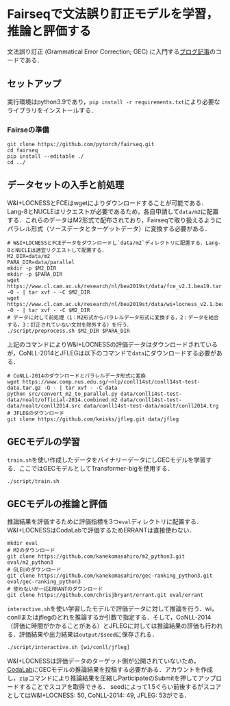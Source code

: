 # Fairseqで文法誤り訂正モデルを学習，推論と評価する

文法誤り訂正 (Grammatical Error Correction; GEC) に入門する[ブログ記事]()のコードである．

## セットアップ

実行環境はpython3.9であり，`pip install -r requirements.txt`により必要なライブラリをインストールする．

### Fairseの準備
```shell
git clone https://github.com/pytorch/fairseq.git
cd fairseq
pip install --editable ./
cd ../
```

## データセットの入手と前処理

W&I+LOCNESSとFCEはwgetによりダウンロードすることが可能である．Lang-8とNUCLEはリクエストが必要であるため，各自申請して`data/m2`に配置する．これらのデータはM2形式で配布されており，Fairseqで取り扱えるようにパラレル形式（ソースデータとターゲットデータ）に変換する必要がある．
```shell
# W&I+LOCNESSとFCEデータをダウンロードし`data/m2`ディレクトリに配置する．Lang-8とNUCLEは適宜リクエストして配置する．
M2_DIR=data/m2
PARA_DIR=data/parallel
mkdir -p $M2_DIR
mkdir -p $PARA_DIR
wget https://www.cl.cam.ac.uk/research/nl/bea2019st/data/fce_v2.1.bea19.tar.gz -O - | tar xvf - -C $M2_DIR
wget https://www.cl.cam.ac.uk/research/nl/bea2019st/data/wi+locness_v2.1.bea19.tar.gz -O - | tar xvf - -C $M2_DIR
# データに対して前処理（1：M2形式からパラレルデータ形式に変換する，2：データを結合する，3：訂正されていない文対を除外する）を行う．
./script/preprocess.sh $M2_DIR $PARA_DIR
```

上記のコマンドによりW&I+LOCNESSの評価データはダウンロードされているが，CoNLL-2014とJFLEGは以下のコマンドで`data`にダウンロードする必要がある．

```shell
# CoNLL-2014のダウンロードとパラレルデータ形式に変換
wget https://www.comp.nus.edu.sg/~nlp/conll14st/conll14st-test-data.tar.gz -O - | tar xvf - -C data
python src/convert_m2_to_parallel.py data/conll14st-test-data/noalt/official-2014.combined.m2 data/conll14st-test-data/noalt/conll2014.src data/conll14st-test-data/noalt/conll2014.trg
# JFLEGのダウンロード
git clone https://github.com/keisks/jfleg.git data/jfleg
```

## GECモデルの学習

`train.sh`を使い作成したデータをバイナリーデータにしGECモデルを学習する．ここではGECモデルとしてTransformer-bigを使用する．
```shell
./script/train.sh
```


## GECモデルの推論と評価

推論結果を評価するために評価指標を3つ`eval`ディレクトリに配置する．W&I+LOCNESSはCodaLabで評価するためERRANTは直接使わない．
```shell
mkdir eval
# M2のダウンロード
git clone https://github.com/kanekomasahiro/m2_python3.git eval/m2_python3
# GLEUのダウンロード
git clone https://github.com/kanekomasahiro/gec-ranking_python3.git eval/gec-ranking_python3
# 使わないが一応ERRANTのダウンロード
git clone https://github.com/chrisjbryant/errant.git eval/errant
```

`interactive.sh`を使い学習したモデルで評価データに対して推論を行う．wi，conllまたはjflegのどれを推論するか引数で指定する．そして，CoNLL-2014（評価に時間がかかることがある）とJFLEGに対しては推論結果の評価も行われる．評価結果や出力結果は`output/$seed`に保存される．
```shell
./script/interactive.sh [wi/conll/jfleg]
```
W&I+LOCNESSは評価データのターゲット側が公開されていないため，[CodaLab](https://competitions.codalab.org/competitions/20228)にGECモデルの推論結果を投稿する必要がある．アカウントを作成し，`zip`コマンドにより推論結果を圧縮しParticipateのSubmitを押してアップロードすることでスコアを取得できる．
seedによって1.5ぐらい前後するがスコアとしてはW&I+LOCNESS: 50, CoNLL-2014: 49, JFLEG: 53がでる．

